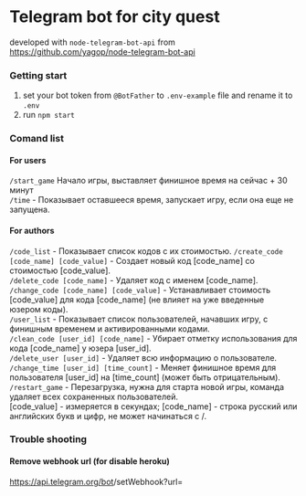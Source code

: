 # Telegram bot for city quest   

developed with `node-telegram-bot-api` from https://github.com/yagop/node-telegram-bot-api

### Getting start   

1. set your bot token from `@BotFather` to `.env-example` file and rename it to `.env`
2. run `npm start`

### Comand list 

#### For users  
`/start_game` Начало игры, выставляет финишное время на сейчас + 30 минут <br>
`/time` - Показывает оставшееся время, запускает игру, если она еще не запущена. <br>

#### For authors    
`/code_list` - Показывает список кодов с их стоимостью.
`/create_code [code_name] [code_value]` - Создает новый код [code_name] со стоимостью  [code_value]. <br>
`/delete_code [code_name]` - Удаляет код с именем [code_name]. <br>
`/change_code [code_name] [code_value]` - Устанавливает стоимость [code_value] для кода [code_name] (не влияет на уже введенные юзером коды). <br>
`/user_list` - Показывает список пользователей, начавших игру, с финишным временем и активированными кодами.  <br>
`/clean_code [user_id] [code_name]` - Убирает отметку использования для кода [code_name] у юзера [user_id]. <br>
`/delete_user [user_id]` - Удаляет всю информацию о пользователе. <br>
`/change_time [user_id] [time_count]` - Меняет финишное время для пользователя [user_id] на [time_count] (может быть отрицательным). <br>
`/restart_game` - Перезагрузка, нужна для старта новой игры, команда удаляет всех сохраненных пользователей. <br>
[code_value] - измеряется в секундах; [code_name] - строка русский или английских букв и цифр, не может начинаться с /. <br>
 
 ### Trouble shooting   
 #### Remove webhook url (for disable heroku)    
 https://api.telegram.org/bot<your-bot-token>/setWebhook?url= 